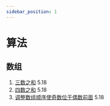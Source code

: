 ```yaml
---
sidebar_position: 1
---
```


# 算法
## 数组
1. [三数之和](https://leetcode.cn/problems/3sum/submissions/) 5.18
2. [四数之和](https://leetcode.cn/problems/4sum/submissions/) 5.18
3. [调整数组顺序使奇数位于偶数前面](https://leetcode.cn/problems/diao-zheng-shu-zu-shun-xu-shi-qi-shu-wei-yu-ou-shu-qian-mian-lcof/submissions/) 5.18